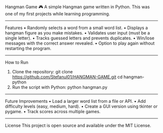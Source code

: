 Hangman Game 🎮
A simple Hangman game written in Python. This was one of my first projects while learning programming.
________________________________________
Features
•	Randomly selects a word from a small word list.
•	Displays a hangman figure as you make mistakes.
•	Validates user input (must be a single letter).
•	Tracks guessed letters and prevents duplicates.
•	Win/lose messages with the correct answer revealed.
•	Option to play again without restarting the program.
________________________________________
How to Run
1.	Clone the repository:
 	git clone https://github.com/Stefanul01/HANGMAN-GAME.git
cd hangman-python
2.	Run the script with Python:
 	python hangman.py
________________________________________
Future Improvements
•	Load a larger word list from a file or API.
•	Add difficulty levels (easy, medium, hard).
•	Create a GUI version using tkinter or pygame.
•	Track scores across multiple games.
________________________________________
License
This project is open source and available under the MIT License.
